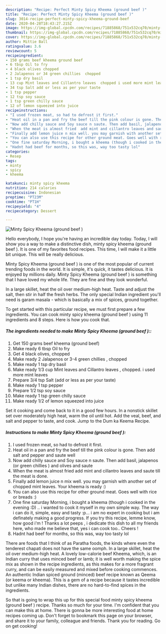 ```yaml
---
description: "Recipe: Perfect Minty Spicy Kheema (ground beef )"
title: "Recipe: Perfect Minty Spicy Kheema (ground beef )"
slug: 3014-recipe-perfect-minty-spicy-kheema-ground-beef
date: 2020-04-28T18:43:27.215Z
image: https://img-global.cpcdn.com/recipes/71885868/751x532cq70/minty-spicy-kheema-ground-beef-recipe-main-photo.jpg
thumbnail: https://img-global.cpcdn.com/recipes/71885868/751x532cq70/minty-spicy-kheema-ground-beef-recipe-main-photo.jpg
cover: https://img-global.cpcdn.com/recipes/71885868/751x532cq70/minty-spicy-kheema-ground-beef-recipe-main-photo.jpg
author: Mittie Ball
ratingvalue: 3.6
reviewcount: 5
recipeingredient:
- 150 grams beef kheema ground beef
- 6 tbsp Oil to fry
- 4 black olives chopped
- 2 Jalapenos or 34 green chillies  chopped
- 1 tsp dry basil
- 13 cup Mint leaves and Cillantro leaves  chopped i used more mint leaves
- 34 tsp Salt add or less as per your taste
- 1 tsp pepper
- 12 tsp soy sauce
- 1 tsp green chilly sauce
- 12 of lemon squeezed into juice
recipeinstructions:
- "I used frozen meat, so had to defrost it first."
- "Heat oil in a pan and fry the beef till the pink colour is gone. Then add salt and pepper and saute well"
- "Now add chilly sauce and Soy sauce n saute. Then add basil, jalapenos (or green chillies ) and olives and saute"
- "When the meat is almost fried  add mint and cillantro leaves and saute till the meat is done."
- "Finally add lemon juice n mix well. you may garnish with another set of chopped mint leaves. Your kheema is ready :)"
- "You can also use this recipe for other ground meat. Goes well with rice or breads :)"
- "One fine saturday Morning, i bought a kheema (though i cooked in the evening :D) .. i wanted to cook it myself in my own simple way. The way i can do it, simple, easy and tasty :p... i am no expert in cooking but i am definately making a good progress. If you try this recipe, lemme know, how good i&#39;m ! Thanks a lot peeps , i dedicate this dish to all my friends here, who made me believe that, yes i can cook too.. Cheers !"
- "Hadnt had beef for months, so this was, way too tasty lol"
categories:
- Resep
tags:
- minty
- spicy
- kheema

katakunci: minty spicy kheema
nutrition: 214 calories
recipecuisine: Indonesian
preptime: "PT23M"
cooktime: "PT1H"
recipeyield: "4"
recipecategory: Dessert

---
```



![Minty Spicy Kheema (ground beef )](https://img-global.cpcdn.com/recipes/71885868/751x532cq70/minty-spicy-kheema-ground-beef-recipe-main-photo.jpg)

Hello everybody, I hope you're having an incredible day today. Today, I will show you a way to make a distinctive dish, minty spicy kheema (ground beef ). It is one of my favorites food recipes. This time, I will make it a little bit unique. This will be really delicious.

Minty Spicy Kheema (ground beef ) is one of the most popular of current trending foods in the world. It is simple, it's quick, it tastes delicious. It is enjoyed by millions daily. Minty Spicy Kheema (ground beef ) is something that I have loved my whole life. They are fine and they look wonderful.

In a large skillet, heat the oil over medium-high heat. Taste and adjust the salt, then stir in half the fresh herbs. The only special Indian ingredient you&#39;ll need is garam masala - which is basically a mix of spices, ground together.


To get started with this particular recipe, we must first prepare a few ingredients. You can cook minty spicy kheema (ground beef ) using 11 ingredients and 8 steps. Here is how you cook that.

##### The ingredients needed to make Minty Spicy Kheema (ground beef )::

1. Get 150 grams beef kheema (ground beef)
1. Make ready 6 tbsp Oil to fry
1. Get 4 black olives, chopped
1. Make ready 2 Jalapenos or 3-4 green chillies , chopped
1. Make ready 1 tsp dry basil
1. Make ready 1/3 cup Mint leaves and Cillantro leaves , chopped. i used more mint leaves
1. Prepare 3/4 tsp Salt (add or less as per your taste)
1. Make ready 1 tsp pepper
1. Prepare 1/2 tsp soy sauce
1. Make ready 1 tsp green chilly sauce
1. Make ready 1/2 of lemon squeezed into juice


Set it cooking and come back to it in a good few hours. In a nonstick skillet set over moderately high heat, warm the oil until hot. Add the veal, beef, and salt and pepper to taste, and cook. Jump to the Dum ka Keema Recipe. 

##### Instructions to make Minty Spicy Kheema (ground beef ):

1. I used frozen meat, so had to defrost it first.
1. Heat oil in a pan and fry the beef till the pink colour is gone. Then add salt and pepper and saute well
1. Now add chilly sauce and Soy sauce n saute. Then add basil, jalapenos (or green chillies ) and olives and saute
1. When the meat is almost fried  add mint and cillantro leaves and saute till the meat is done.
1. Finally add lemon juice n mix well. you may garnish with another set of chopped mint leaves. Your kheema is ready :)
1. You can also use this recipe for other ground meat. Goes well with rice or breads :)
1. One fine saturday Morning, i bought a kheema (though i cooked in the evening :D) .. i wanted to cook it myself in my own simple way. The way i can do it, simple, easy and tasty :p... i am no expert in cooking but i am definately making a good progress. If you try this recipe, lemme know, how good i&#39;m ! Thanks a lot peeps , i dedicate this dish to all my friends here, who made me believe that, yes i can cook too.. Cheers !
1. Hadnt had beef for months, so this was, way too tasty lol


There are foods that I think of as Paratha foods, the kinds where even the tenderest chapati does not have the same oomph. In a large skillet, heat the oil over medium-high heat. A lovely low-calorie beef Kheema, which, is an Indian curry that uses minced beef or lamb; it is well worth making the spice mix as shown in the recipe ingredients, as this makes for a more fragrant curry, and can be easily measured and mixed before cooking commences. An authentic Indian spiced ground (minced) beef recipe known as Qeema (or keema or kheema). This is a gem of a recipe because it tastes incredible but unlike many Indian dishes, there are no hard-to-find spices in the ingredients. 

So that is going to wrap this up for this special food minty spicy kheema (ground beef ) recipe. Thanks so much for your time. I'm confident that you can make this at home. There is gonna be more interesting food at home recipes coming up. Don't forget to bookmark this page on your browser, and share it to your family, colleague and friends. Thank you for reading. Go on get cooking!
